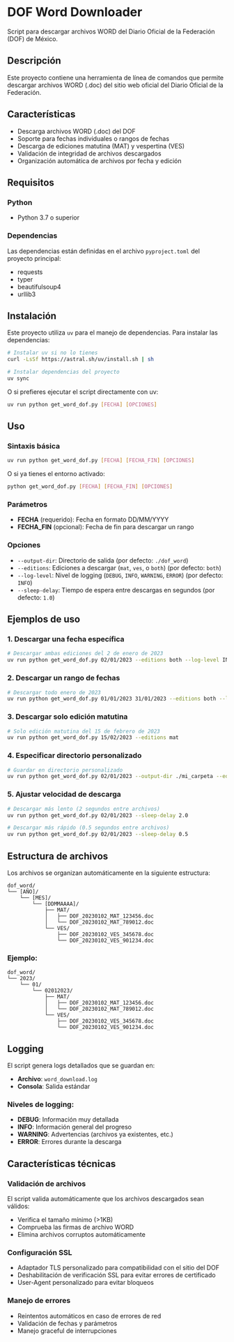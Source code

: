 # DOF Word Downloader

Script para descargar archivos WORD del Diario Oficial de la Federación (DOF) de México.

## Descripción

Este proyecto contiene una herramienta de línea de comandos que permite descargar archivos WORD (.doc) del sitio web oficial del Diario Oficial de la Federación.

## Características

- Descarga archivos WORD (.doc) del DOF
- Soporte para fechas individuales o rangos de fechas
- Descarga de ediciones matutina (MAT) y vespertina (VES)
- Validación de integridad de archivos descargados
- Organización automática de archivos por fecha y edición

## Requisitos

### Python
- Python 3.7 o superior

### Dependencias

Las dependencias están definidas en el archivo `pyproject.toml` del proyecto principal:
- requests
- typer
- beautifulsoup4
- urllib3

## Instalación

Este proyecto utiliza `uv` para el manejo de dependencias. Para instalar las dependencias:

```bash
# Instalar uv si no lo tienes
curl -LsSf https://astral.sh/uv/install.sh | sh

# Instalar dependencias del proyecto
uv sync
```

O si prefieres ejecutar el script directamente con uv:

```bash
uv run python get_word_dof.py [FECHA] [OPCIONES]
```

## Uso

### Sintaxis básica
```bash
uv run python get_word_dof.py [FECHA] [FECHA_FIN] [OPCIONES]
```

O si ya tienes el entorno activado:
```bash
python get_word_dof.py [FECHA] [FECHA_FIN] [OPCIONES]
```

### Parámetros

- **FECHA** (requerido): Fecha en formato DD/MM/YYYY
- **FECHA_FIN** (opcional): Fecha de fin para descargar un rango

### Opciones

- `--output-dir`: Directorio de salida (por defecto: `./dof_word`)
- `--editions`: Ediciones a descargar (`mat`, `ves`, o `both`) (por defecto: `both`)
- `--log-level`: Nivel de logging (`DEBUG`, `INFO`, `WARNING`, `ERROR`) (por defecto: `INFO`)
- `--sleep-delay`: Tiempo de espera entre descargas en segundos (por defecto: `1.0`)

## Ejemplos de uso

### 1. Descargar una fecha específica
```bash
# Descargar ambas ediciones del 2 de enero de 2023
uv run python get_word_dof.py 02/01/2023 --editions both --log-level INFO
```

### 2. Descargar un rango de fechas
```bash
# Descargar todo enero de 2023
uv run python get_word_dof.py 01/01/2023 31/01/2023 --editions both --log-level INFO
```

### 3. Descargar solo edición matutina
```bash
# Solo edición matutina del 15 de febrero de 2023
uv run python get_word_dof.py 15/02/2023 --editions mat
```

### 4. Especificar directorio personalizado
```bash
# Guardar en directorio personalizado
uv run python get_word_dof.py 02/01/2023 --output-dir ./mi_carpeta --editions both
```

### 5. Ajustar velocidad de descarga
```bash
# Descargar más lento (2 segundos entre archivos)
uv run python get_word_dof.py 02/01/2023 --sleep-delay 2.0

# Descargar más rápido (0.5 segundos entre archivos)
uv run python get_word_dof.py 02/01/2023 --sleep-delay 0.5
```

## Estructura de archivos

Los archivos se organizan automáticamente en la siguiente estructura:

```
dof_word/
└── [AÑO]/
    └── [MES]/
        └── [DDMMAAAA]/
            ├── MAT/
            │   ├── DOF_20230102_MAT_123456.doc
            │   └── DOF_20230102_MAT_789012.doc
            └── VES/
                ├── DOF_20230102_VES_345678.doc
                └── DOF_20230102_VES_901234.doc
```

### Ejemplo:
```
dof_word/
└── 2023/
    └── 01/
        └── 02012023/
            ├── MAT/
            │   ├── DOF_20230102_MAT_123456.doc
            │   └── DOF_20230102_MAT_789012.doc
            └── VES/
                ├── DOF_20230102_VES_345678.doc
                └── DOF_20230102_VES_901234.doc
```

## Logging

El script genera logs detallados que se guardan en:
- **Archivo**: `word_download.log`
- **Consola**: Salida estándar

### Niveles de logging:
- **DEBUG**: Información muy detallada
- **INFO**: Información general del progreso
- **WARNING**: Advertencias (archivos ya existentes, etc.)
- **ERROR**: Errores durante la descarga

## Características técnicas

### Validación de archivos
El script valida automáticamente que los archivos descargados sean válidos:
- Verifica el tamaño mínimo (>1KB)
- Comprueba las firmas de archivo WORD
- Elimina archivos corruptos automáticamente

### Configuración SSL
- Adaptador TLS personalizado para compatibilidad con el sitio del DOF
- Deshabilitación de verificación SSL para evitar errores de certificado
- User-Agent personalizado para evitar bloqueos

### Manejo de errores
- Reintentos automáticos en caso de errores de red
- Validación de fechas y parámetros
- Manejo graceful de interrupciones

